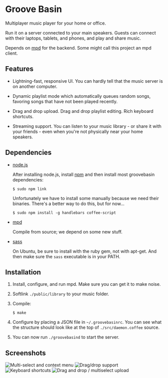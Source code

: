 # Groove Basin

Multiplayer music player for your home or office.

Run it on a server connected to your main speakers. Guests can connect with
their laptops, tablets, and phones, and play and share music.

Depends on [mpd](http://musicpd.org) for the backend. Some might call this
project an mpd client.

## Features

* Lightning-fast, responsive UI. You can hardly tell that the music server is
  on another computer.

* Dynamic playlist mode which automatically queues random songs, favoring
  songs that have not been played recently.

* Drag and drop upload. Drag and drop playlist editing. Rich keyboard
  shortcuts.

* Streaming support. You can listen to your music library - or share it with
  your friends - even when you're not physically near your home speakers.

## Dependencies

* [node.js](http://nodejs.org)

    After installing node.js, install [npm](http://npmjs.org) and then
    install most groovebasin dependencies:

    ```
    $ sudo npm link
    ```

    Unfortunately we have to install some manually because we need their
    binaries. There's a better way to do this, but for now...

    ```
    $ sudo npm install -g handlebars coffee-script
    ```

* [mpd](http://musicpd.org)

    Compile from source; we depend on some new stuff.

* [sass](http://sass-lang.com)

    On Ubuntu, be sure to install with the ruby gem, not with apt-get.
    And then make sure the `sass` executable is in your PATH.

## Installation

1. Install, configure, and run mpd. Make sure you can get it to make noise.

2. Softlink `./public/library` to your music folder.

3. Compile:

    ```
    $ make
    ```

4. Configure by placing a JSON file in `~/.groovebasinrc`. You can see
   what the structure should look like at the top of `./src/daemon.coffee` source.

5. You can now run `./groovebasind` to start the server.

## Screenshots

![Multi-select and context menu](http://www.superjoesoftware.com/temp/groove-basin-2.png)
![Drag/drop support](http://www.superjoesoftware.com/temp/groove-basin-3.png)
![Keyboard shortcuts](http://www.superjoesoftware.com/temp/groove-basin-4.png)
![Drag and drop / multiselect upload](http://www.superjoesoftware.com/temp/groove-basin-1.png)

